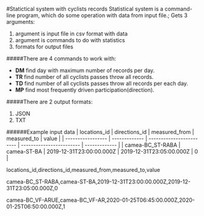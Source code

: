 #Statictical system with cyclists records
Statistical system is a command-line program, which do some operation with data from input file.; 
Gets 3 arguments:
1) argument is input file in csv format with data
2) argument is commands to do with statistics
3) formats for output files

#####There are 4 commands to work with:
- **DM** find day with maximum number of records per day.
- **TR** find number of all cyclists passes throw all records.
- **TD** find number of all cyclists passes throw all records per each day.
- **MP** find most frequently driven participation(direction).

#####There are 2 output formats:
1) JSON
2) TXT

######Example input data
|    locations_id   | directions_id |      measured_from       |        measured_to       |     value     |
| ----------------- | ------------- | ------------------------ | ------------------------ | ------------- |
| camea-BC_ST-RABA  | camea-ST-BA   | 2019-12-31T23:00:00.000Z | 2019-12-31T23:05:00.000Z |       0       |

locations_id,directions_id,measured_from,measured_to,value

camea-BC_ST-RABA,camea-ST-BA,2019-12-31T23:00:00.000Z,2019-12-31T23:05:00.000Z,0

camea-BC_VF-ARUE,camea-BC_VF-AR,2020-01-25T06:45:00.000Z,2020-01-25T06:50:00.000Z,1